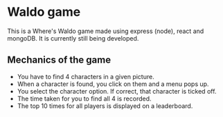 # Waldo game
This is a Where's Waldo game made using express (node), react and mongoDB. It is currently still being developed.

## Mechanics of the game
- You have to find 4 characters in a given picture.
- When a character is found, you click on them and a menu pops up.
- You select the character option. If correct, that character is ticked off.
- The time taken for you to find all 4 is recorded.
- The top 10 times for all players is displayed on a leaderboard.
